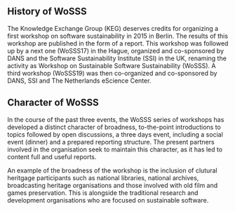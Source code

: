 ## History of WoSSS
The Knowledge Exchange Group (KEG) deserves credits for organizing a first workshop on software sustainability in 2015 in Berlin. The results of this workshop are published in the form of a report. This workshop was followed up by a next one (WoSSS17) in the Hague, organized and co-sponsored by DANS and the Software Sustainability Institute (SSI) in the UK, renaming the activity as Workshop on Sustainable Software Sustainability (WoSSS). A third workshop (WoSSS19) was then co-organized and co-sponsored by DANS, SSI and The Netherlands eScience Center.

## Character of WoSSS
In the course of the past three events, the WoSSS series of workshops has developed a distinct character of broadness, to-the-point introductions to topics followed by open discussions, a three days event, including a social event (dinner) and a prepared reporting structure. The present partners involved in the organisation seek to maintain this character, as it has led to content full and useful reports.

An example of the broadness of the workshop is the inclusion of clutural heritgage participants such as national libraries, national archives, broadcasting heritage organisations and those involved with old film and games preservation. This is alongside the traditional research and development organisations who are focused on sustainable software.
